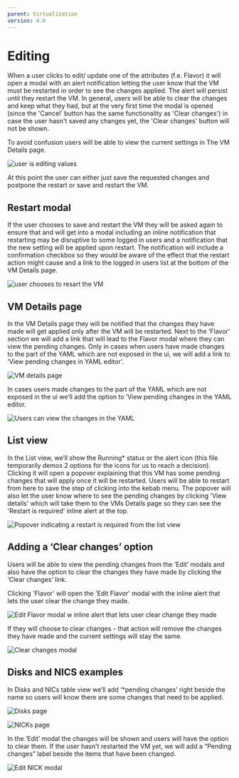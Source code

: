 ```yaml
---
parent: Virtualization
version: 4.6
---
```


# Editing

When a user clicks to edit/ update one of the attributes (f.e. Flavor) it will open a modal with an alert notification letting the user know that the VM must be restarted in order to see the changes applied. The alert will persist until they restart the VM.
In general, users will be able to clear the changes and keep what they had, but at the very first time the modal is opened (since the 'Cancel' button has the same functionality as 'Clear changes') in case the user hasn't saved any changes yet, the 'Clear changes' button will not be shown.

To avoid confusion users will be able to view the current settings in The VM Details page.

![user is editing values](img/EditOriginal.png)

At this point the user can either just save the requested changes and postpone the restart or save and restart the VM.

## Restart modal

If the user chooses to save and restart the VM they will be asked again to ensure that and will get into a modal including an inline notification that restarting may be disruptive to some logged in users and a notification that the new setting will be applied upon restart. The notification will include a confirmation checkbox so they would be aware of the effect that the restart action might cause and a link to the logged in users list at the bottom of the VM Details page.

![user chooses to resart the VM](img/RestartModal.png)

## VM Details page

In the VM Details page they will be notified that the changes they have made will get applied only after the VM will be restarted.
Next to the ‘Flavor’ section we will add a link that will lead to the Flavor modal where they can view the pending changes.
Only in cases when users have made changes to the part of the YAML which are not exposed in the ui, we will add a link to ‘View pending changes in YAML editor’.

![VM details page](img/vm-details.png)

In cases users made changes to the part of the YAML which are not exposed in the ui we’ll add the option to ‘View pending changes in the YAML editor.

![Users can view the changes in the YAML](img/ViewYAML-editor.png)

## List view

In the List view, we’ll show the Running* status or the alert icon (this file temporarily demos 2 options for the icons for us to reach a decision). Clicking it will open a popover explaining that this VM has some pending changes that will apply once it will be restarted.
Users will be able to restart from here to save the step of clicking into the kebab menu.
The popover will also let the user know where to see the pending changes by clicking 'View details' which will take them to the VMs Details page so they can see the 'Restart is required' inline alert at the top.

![Popover indicating a restart is required from the list view](img/ListView.png)

## Adding a ‘Clear changes’ option

Users will be able to view the pending changes from the ‘Edit’ modals and also have the option to clear the changes they have made by clicking the ‘Clear changes’ link.

Clicking 'Flavor' will open the 'Edit Flavor' modal with the inline alert that lets the user clear the change they made.

![Edit Flavor modal w inline alert that lets user clear change they made](img/Edit.png)

If they will choose to clear changes - that action will remove the changes they have made and the current settings will stay the same.

![Clear changes modal](img/ClearChanges2.png)

## Disks and NICS examples

In Disks and NICs table view we’ll add ‘*pending changes’ right beside the name so users will know there are some changes that need to be applied.

![Disks page](img/Disks.png)

![NICKs page](img/NICs.png)

In the ‘Edit’ modal the changes will be shown and users will have the option to clear them. If the user hasn't restarted the VM yet, we will add a  “Pending changes” label  beside the  items that have been changed.

![Edit NICK modal](img/EditNIC.png)
